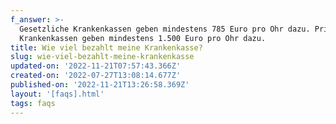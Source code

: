 ```yaml
---
f_answer: >-
  Gesetzliche Krankenkassen geben mindestens 785 Euro pro Ohr dazu. Private
  Krankenkassen geben mindestens 1.500 Euro pro Ohr dazu. 
title: Wie viel bezahlt meine Krankenkasse?
slug: wie-viel-bezahlt-meine-krankenkasse
updated-on: '2022-11-21T07:57:43.366Z'
created-on: '2022-07-27T13:08:14.677Z'
published-on: '2022-11-21T13:26:58.369Z'
layout: '[faqs].html'
tags: faqs
---
```



